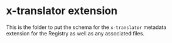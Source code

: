 # x-translator extension

This is the folder to put the schema for the `x-translator` metadata extension for the Registry as well as any associated files. 